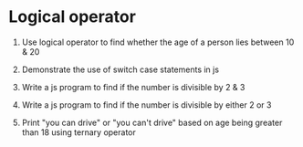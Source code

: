 # Logical operator

1. Use logical operator to find whether the age of a person lies between 10 & 20

2. Demonstrate the use of switch case statements in js

3. Write a js program to find if the number is divisible by 2 & 3

4. Write a js program to find if the number is divisible by either 2 or 3

5. Print "you can drive" or "you can't drive" based on age being greater than 18 using ternary operator
